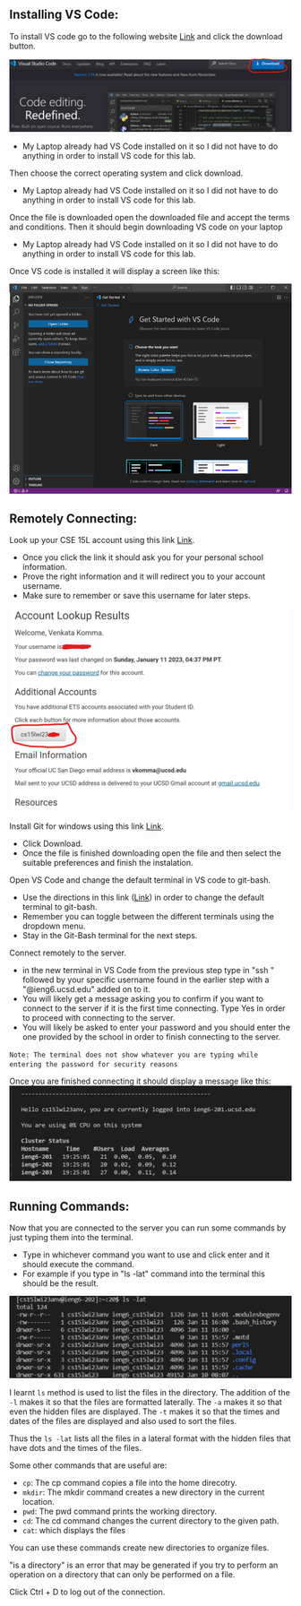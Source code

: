 ## Installing VS Code: 
To install VS code go to the following website [Link](https://code.visualstudio.com/) and click the download button.

![](vsCode.png)

* My Laptop already had VS Code installed on it so I did not have to do anything in order to install VS code for this lab.
      
Then choose the correct operating system and click download. 
* My Laptop already had VS Code installed on it so I did not have to do anything in order to install VS code for this lab. 

Once the file is downloaded open the downloaded file and accept the terms and conditions. Then it should begin downloading VS code on your laptop
* My Laptop already had VS Code installed on it so I did not have to do anything in order to install VS code for this lab. 

Once VS code is installed it will display a screen like this:

![](vsCode1.png)

## Remotely Connecting: 
Look up your CSE 15L account using this link [Link](https://sdacs.ucsd.edu/~icc/index.php).
   * Once you click the link it should ask you for your personal school information. 
   * Prove the right information and it will redirect you to your account username. 
   * Make sure to remember or save this username for later steps.

![](lookup.png)
   
Install Git for windows using this link [Link](https://gitforwindows.org/).
   * Click Download. 
   * Once the file is finished downloading open the file and then select the suitable preferences and finish the instalation. 

Open VS Code and change the default terminal in VS code to git-bash.
   * Use the directions in this link ([Link](https://stackoverflow.com/a/50527994)) in order to change the default terminal to git-bash.
   * Remember you can toggle between the different terminals using the dropdown menu.
   * Stay in the Git-Bash terminal for the next steps. 

Connect remotely to the server. 
   * in the new terminal in VS Code from the previous step type in "ssh " followed by your specific username found in the earlier step with a "@ieng6.ucsd.edu" added on to it. 
   * You will likely get a message asking you to confirm if you want to connect to the server if it is the first time connecting. Type Yes in order to proceed with connecting to the server. 
   * You will likely be asked to enter your password and you should enter the one provided by the school in order to finish connecting to the server. 
   
   `Note: The terminal does not show whatever you are typing while entering the password for security reasons`

Once you are finished connecting it should display a message like this:
![](server.png)

## Running Commands: 

Now that you are connected to the server you can run some commands by just typing them into the terminal.
   * Type in whichever command you want to use and click enter and it should execute the command. 
   * For example if you type in "ls -lat" command into the terminal this should be the result. 

![](command.png)

I learnt `ls` method is used to list the files in the directory. The addition of the `-l` makes it so that the files are formatted laterally. The `-a` makes it so that even the hidden files are displayed. The `-t` makes it so that the times and dates of the files are displayed and also used to sort the files. 

Thus the `ls -lat` lists all the files in a lateral format with the hidden files that have dots and the times of the files. 

Some other commands that are useful are:
* `cp`: The cp command copies a file into the home direcotry. 
* `mkdir`: The mkdir command creates a new directory in the current location.
* `pwd`: The pwd command prints the working directory.
* `cd`: The cd command changes the current directory to the given path. 
* `cat`: which displays the files

You can use these commands create new directories to organize files.

"is a directory" is an error that may be generated if you try to perform an operation on a directory that can only be performed on a file. 

Click Ctrl + D to log out of the connection.
